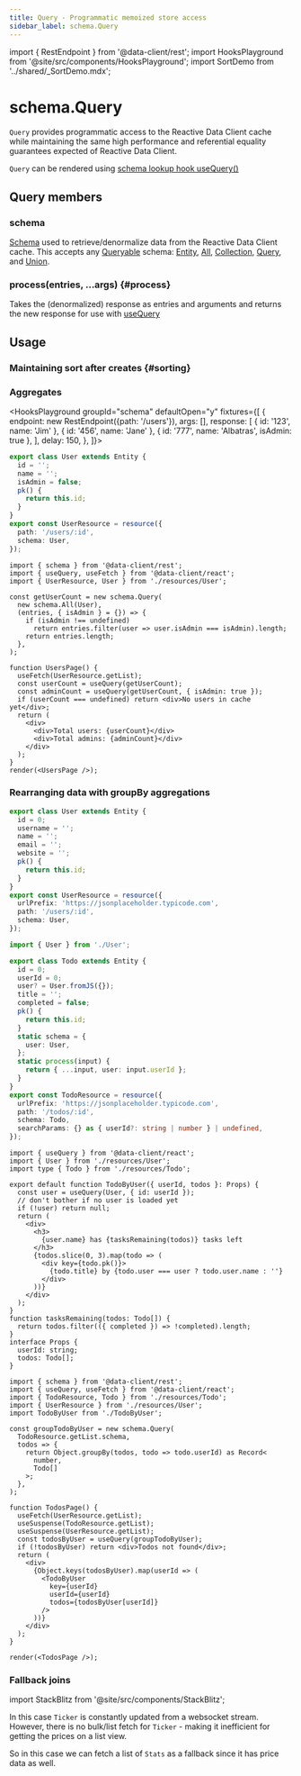 ```yaml
---
title: Query - Programmatic memoized store access
sidebar_label: schema.Query
---
```


<head>
  <meta name="docsearch:pagerank" content="30"/>
</head>

import { RestEndpoint } from '@data-client/rest';
import HooksPlayground from '@site/src/components/HooksPlayground';
import SortDemo from '../shared/\_SortDemo.mdx';

# schema.Query

`Query` provides programmatic access to the Reactive Data Client cache while maintaining
the same high performance and referential equality guarantees expected of Reactive Data Client.

`Query` can be rendered using [schema lookup hook useQuery()](/docs/api/useQuery)

## Query members

### schema

[Schema](./schema.md) used to retrieve/denormalize data from the Reactive Data Client cache.
This accepts any [Queryable](/rest/api/schema#queryable) schema: [Entity](./Entity.md), [All](./All.md), [Collection](./Collection.md), [Query](./Query.md),
and [Union](./Union.md).

### process(entries, ...args) {#process}

Takes the (denormalized) response as entries and arguments and returns the new
response for use with [useQuery](/docs/api/useQuery)

## Usage

### Maintaining sort after creates {#sorting}

<SortDemo />

### Aggregates

<HooksPlayground groupId="schema" defaultOpen="y" fixtures={[
{
endpoint: new RestEndpoint({path: '/users'}),
args: [],
response: [
{ id: '123', name: 'Jim' },
{ id: '456', name: 'Jane' },
{ id: '777', name: 'Albatras', isAdmin: true },
],
delay: 150,
},
]}>

```ts title="resources/User" collapsed
export class User extends Entity {
  id = '';
  name = '';
  isAdmin = false;
  pk() {
    return this.id;
  }
}
export const UserResource = resource({
  path: '/users/:id',
  schema: User,
});
```

```tsx title="UsersPage"
import { schema } from '@data-client/rest';
import { useQuery, useFetch } from '@data-client/react';
import { UserResource, User } from './resources/User';

const getUserCount = new schema.Query(
  new schema.All(User),
  (entries, { isAdmin } = {}) => {
    if (isAdmin !== undefined)
      return entries.filter(user => user.isAdmin === isAdmin).length;
    return entries.length;
  },
);

function UsersPage() {
  useFetch(UserResource.getList);
  const userCount = useQuery(getUserCount);
  const adminCount = useQuery(getUserCount, { isAdmin: true });
  if (userCount === undefined) return <div>No users in cache yet</div>;
  return (
    <div>
      <div>Total users: {userCount}</div>
      <div>Total admins: {adminCount}</div>
    </div>
  );
}
render(<UsersPage />);
```

</HooksPlayground>

### Rearranging data with groupBy aggregations

<HooksPlayground>

```ts title="resources/User" collapsed
export class User extends Entity {
  id = 0;
  username = '';
  name = '';
  email = '';
  website = '';
  pk() {
    return this.id;
  }
}
export const UserResource = resource({
  urlPrefix: 'https://jsonplaceholder.typicode.com',
  path: '/users/:id',
  schema: User,
});
```

```ts title="resources/Todo" collapsed
import { User } from './User';

export class Todo extends Entity {
  id = 0;
  userId = 0;
  user? = User.fromJS({});
  title = '';
  completed = false;
  pk() {
    return this.id;
  }
  static schema = {
    user: User,
  };
  static process(input) {
    return { ...input, user: input.userId };
  }
}
export const TodoResource = resource({
  urlPrefix: 'https://jsonplaceholder.typicode.com',
  path: '/todos/:id',
  schema: Todo,
  searchParams: {} as { userId?: string | number } | undefined,
});
```

```tsx title="TodoByUser" collapsed
import { useQuery } from '@data-client/react';
import { User } from './resources/User';
import type { Todo } from './resources/Todo';

export default function TodoByUser({ userId, todos }: Props) {
  const user = useQuery(User, { id: userId });
  // don't bother if no user is loaded yet
  if (!user) return null;
  return (
    <div>
      <h3>
        {user.name} has {tasksRemaining(todos)} tasks left
      </h3>
      {todos.slice(0, 3).map(todo => (
        <div key={todo.pk()}>
          {todo.title} by {todo.user === user ? todo.user.name : ''}
        </div>
      ))}
    </div>
  );
}
function tasksRemaining(todos: Todo[]) {
  return todos.filter(({ completed }) => !completed).length;
}
interface Props {
  userId: string;
  todos: Todo[];
}
```

```tsx title="TodoJoined"
import { schema } from '@data-client/rest';
import { useQuery, useFetch } from '@data-client/react';
import { TodoResource, Todo } from './resources/Todo';
import { UserResource } from './resources/User';
import TodoByUser from './TodoByUser';

const groupTodoByUser = new schema.Query(
  TodoResource.getList.schema,
  todos => {
    return Object.groupBy(todos, todo => todo.userId) as Record<
      number,
      Todo[]
    >;
  },
);

function TodosPage() {
  useFetch(UserResource.getList);
  useSuspense(TodoResource.getList);
  useSuspense(UserResource.getList);
  const todosByUser = useQuery(groupTodoByUser);
  if (!todosByUser) return <div>Todos not found</div>;
  return (
    <div>
      {Object.keys(todosByUser).map(userId => (
        <TodoByUser
          key={userId}
          userId={userId}
          todos={todosByUser[userId]}
        />
      ))}
    </div>
  );
}

render(<TodosPage />);
```

</HooksPlayground>

### Fallback joins

import StackBlitz from '@site/src/components/StackBlitz';

In this case `Ticker` is constantly updated from a websocket stream. However, there is no bulk/list
fetch for `Ticker` - making it inefficient for getting the prices on a list view.

So in this case we can fetch a list of `Stats` as a fallback since it has price data as well.

<StackBlitz app="coin-app" file="src/pages/Home/CurrencyList.tsx,src/pages/Home/AssetPrice.tsx,src/resources/fallbackQueries.ts" />
